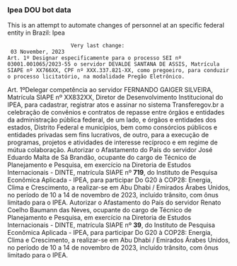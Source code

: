  ### Ipea DOU bot data
 This is an attempt to automate changes of personnel at an specific federal entity in Brazil: Ipea
 
                        Very last change: 
 	 03 November, 2023
	Art. 1º Designar especificamente para o processo SEI nº 03001.001065/2023-55 o servidor DEVALDE SANTANA DE ASSIS, Matrícula SIAPE nº XX766XX, CPF nº XXX.337.821-XX, como pregoeiro, para conduzir o processo licitatório, na modalidade Pregão Eletrônico.
Art. 1ºDelegar competência ao servidor FERNANDO GAIGER SILVEIRA, Matrícula SIAPE nº XX832XX, Diretor de Desenvolvimento Institucional do IPEA, para cadastrar, registrar atos e assinar no sistema Transferegov.br a celebração de convênios e contratos de repasse entre órgãos e entidades da administração pública federal, de um lado, e órgãos e entidades dos estados, Distrito Federal e municípios, bem como consórcios públicos e entidades privadas sem fins lucrativos, de outro, para a execução de programas, projetos e atividades de interesse recíproco e em regime de mútua colaboração.
Autorizar o Afastamento do País do servidor José Eduardo Malta de Sá Brandão, ocupante do cargo de Técnico de Planejamento e Pesquisa, em exercício na Diretoria de Estudos Internacionais - DINTE, matrícula SIAPE nº **719**, do Instituto de Pesquisa Econômica Aplicada - IPEA, para participar Do G20 à COP28: Energia, Clima e Crescimento, a realizar-se em Abu Dhabi / Emirados Árabes Unidos, no período de 10 a 14 de novembro de 2023, incluído trânsito, com ônus limitado para o IPEA.
Autorizar o Afastamento do País do servidor Renato Coelho Baumann das Neves, ocupante do cargo de Técnico de Planejamento e Pesquisa, em exercício na Diretoria de Estudos Internacionais - DINTE, matrícula SIAPE nº **39**, do Instituto de Pesquisa Econômica Aplicada - IPEA, para participar Do G20 à COP28: Energia, Clima e Crescimento, a realizar-se em Abu Dhabi / Emirados Árabes Unidos, no período de 10 a 14 de novembro de 2023, incluído trânsito, com ônus limitado para o IPEA.
